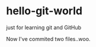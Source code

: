 hello-git-world
===============

just for learning git and GitHub

Now I've commited two files..woo.
